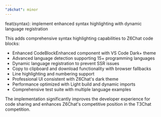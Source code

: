 ```yaml
---
"z6chat": minor
---
```


feat(syntax): implement enhanced syntax highlighting with dynamic language registration

This adds comprehensive syntax highlighting capabilities to Z6Chat code blocks:

- Enhanced CodeBlockEnhanced component with VS Code Dark+ theme
- Advanced language detection supporting 15+ programming languages  
- Dynamic language registration to prevent SSR issues
- Copy to clipboard and download functionality with browser fallbacks
- Line highlighting and numbering support
- Professional UI consistent with Z6Chat's dark theme
- Performance optimized with Light build and dynamic imports
- Comprehensive test suite with multiple language examples

The implementation significantly improves the developer experience for code sharing and enhances Z6Chat's competitive position in the T3Chat competition.